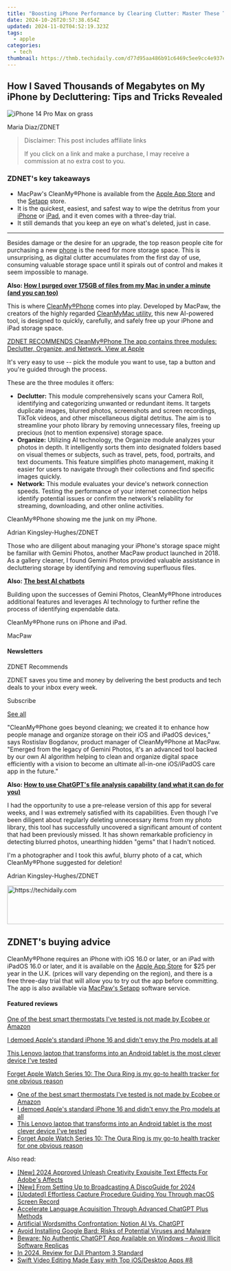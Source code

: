 ```yaml
---
title: "Boosting iPhone Performance by Clearing Clutter: Master These Tricks & Save Precious Memory Space Now!"
date: 2024-10-26T20:57:38.654Z
updated: 2024-11-02T04:52:19.323Z
tags:
  - apple
categories:
  - tech
thumbnail: https://thmb.techidaily.com/d77d95aa486b91c6469c5ee9cc4e937e8d3af5aa50ced6b44ad4148b7b19bd91.jpg
---
```


## How I Saved Thousands of Megabytes on My iPhone by Decluttering: Tips and Tricks Revealed

![iPhone 14 Pro Max on grass](https://www.zdnet.com/a/img/resize/cf6656c521f20a4f372f3c75f9854a3f682edd24/2024/04/22/00ef88f7-4af1-418a-bd38-7e76982f0775/1.jpg?auto=webp&width=1280)

Maria Diaz/ZDNET

>  Disclaimer: This post includes affiliate links
>
>  If you click on a link and make a purchase, I may receive a commission at no extra cost to you.
>

### ZDNET's key takeaways

* MacPaw's CleanMy®Phone is available from the [Apple App Store](https://apps.apple.com/app/id1277110040) and the [Setapp](https://macpaw.audw.net/c/159047/66209/1733?&sharedid=zdnet&partnerpropertyid=1980086&u=https%3A%2F%2Fmacpaw.com%2Fsetapp&subId1=zd-%5F%5FCOM%5FCLICK%5FID%5F%5F-dtp) store.
* It is the quickest, easiest, and safest way to wipe the detritus from your [iPhone](https://www.zdnet.com/article/best-iphone/) or [iPad](https://www.zdnet.com/article/best-ipad/), and it even comes with a three-day trial.
* It still demands that you keep an eye on what's deleted, just in case.

---

Besides damage or the desire for an upgrade, the top reason people cite for purchasing a new [phone](https://www.zdnet.com/article/best-phone/) is the need for more storage space. This is unsurprising, as digital clutter accumulates from the first day of use, consuming valuable storage space until it spirals out of control and makes it seem impossible to manage. 

**Also: [How I purged over 175GB of files from my Mac in under a minute (and you can too)](https://www.zdnet.com/article/how-i-purged-over-175gb-of-files-from-my-mac-in-under-a-minute/)**

This is where [CleanMy®Phone](https://apps.apple.com/app/id1277110040) comes into play. Developed by MacPaw, the creators of the highly regarded [CleanMyMac utility](https://macpaw.audw.net/c/159047/66209/1733?&sharedid=zdnet&partnerpropertyid=1980086&u=https%3A%2F%2Fmacpaw.com%2Fstore%2Fcleanmymac&subId1=zd-%5F%5FCOM%5FCLICK%5FID%5F%5F-dtp), this new AI-powered tool, is designed to quickly, carefully, and safely free up your iPhone and iPad storage space. 

[ZDNET RECOMMENDS CleanMy®Phone The app contains three modules: Declutter, Organize, and Network. View at Apple](https://apps.apple.com/app/id1277110040)

It's very easy to use -- pick the module you want to use, tap a button and you're guided through the process. 

These are the three modules it offers: 

* **Declutter:** This module comprehensively scans your Camera Roll, identifying and categorizing unwanted or redundant items. It targets duplicate images, blurred photos, screenshots and screen recordings, TikTok videos, and other miscellaneous digital detritus. The aim is to streamline your photo library by removing unnecessary files, freeing up precious (not to mention expensive) storage space.
* **Organize:** Utilizing AI technology, the Organize module analyzes your photos in depth. It intelligently sorts them into designated folders based on visual themes or subjects, such as travel, pets, food, portraits, and text documents. This feature simplifies photo management, making it easier for users to navigate through their collections and find specific images quickly.
* **Network:** This module evaluates your device's network connection speeds. Testing the performance of your internet connection helps identify potential issues or confirm the network's reliability for streaming, downloading, and other online activities.

CleanMy®Phone showing me the junk on my iPhone.

Adrian Kingsley-Hughes/ZDNET

Those who are diligent about managing your iPhone's storage space might be familiar with Gemini Photos, another MacPaw product launched in 2018\. As a gallery cleaner, I found Gemini Photos provided valuable assistance in decluttering storage by identifying and removing superfluous files. 

**Also: [The best AI chatbots](https://www.zdnet.com/article/best-ai-chatbot/)**

Building upon the successes of Gemini Photos, CleanMy®Phone introduces additional features and leverages AI technology to further refine the process of identifying expendable data. 

CleanMy®Phone runs on iPhone and iPad.

MacPaw

#### Newsletters

ZDNET Recommends

ZDNET saves you time and money by delivering the best products and tech deals to your inbox every week.

 Subscribe

[See all](https://www.zdnet.com/newsletters/)

"CleanMy®Phone goes beyond cleaning; we created it to enhance how people manage and organize storage on their iOS and iPadOS devices," says Rostislav Bogdanov, product manager of CleanMy®Phone at MacPaw. "Emerged from the legacy of Gemini Photos, it's an advanced tool backed by our own AI algorithm helping to clean and organize digital space efficiently with a vision to become an ultimate all-in-one iOS/iPadOS care app in the future." 

**Also: [How to use ChatGPT's file analysis capability (and what it can do for you)](https://www.zdnet.com/article/how-to-use-chatgpts-file-analysis-capability/)**

I had the opportunity to use a pre-release version of this app for several weeks, and I was extremely satisfied with its capabilities. Even though I've been diligent about regularly deleting unnecessary items from my photo library, this tool has successfully uncovered a significant amount of content that had been previously missed. It has shown remarkable proficiency in detecting blurred photos, unearthing hidden "gems" that I hadn't noticed.

I'm a photographer and I took this awful, blurry photo of a cat, which CleanMy®Phone suggested for deletion!

Adrian Kingsley-Hughes/ZDNET

<!-- affiliate ads begin -->
<a href="https://appsumo.8odi.net/c/5597632/2087395/7443" target="_top" id="2087395">
  <img src="//a.impactradius-go.com/display-ad/7443-2087395" border="0" alt="https://techidaily.com" width="728" height="90"/>
</a>
<img height="0" width="0" src="https://appsumo.8odi.net/i/5597632/2087395/7443" style="position:absolute;visibility:hidden;" border="0" />
<!-- affiliate ads end -->

## ZDNET's buying advice

CleanMy®Phone requires an iPhone with iOS 16.0 or later, or an iPad with iPadOS 16.0 or later, and it is available on the [Apple App Store](https://apps.apple.com/app/id1277110040) for $25 per year in the U.K. (prices will vary depending on the region), and there is a free three-day trial that will allow you to try out the app before committing. The app is also available via [MacPaw's Setapp](https://macpaw.audw.net/c/159047/66209/1733?&sharedid=zdnet&partnerpropertyid=1980086&u=https%3A%2F%2Fmacpaw.com%2Fsetapp&subId1=zd-%5F%5FCOM%5FCLICK%5FID%5F%5F-dtp) software service. 

#### Featured reviews

[One of the best smart thermostats I've tested is not made by Ecobee or Amazon](https://www.zdnet.com/article/one-of-the-best-smart-thermostats-ive-tested-is-not-made-by-ecobee-or-amazon/ "One of the best smart thermostats I've tested is not made by Ecobee or Amazon")

[I demoed Apple's standard iPhone 16 and didn't envy the Pro models at all](https://www.zdnet.com/article/why-im-recommending-the-standard-iphone-16-over-the-pro-this-year-and-im-not-alone/ "I demoed Apple's standard iPhone 16 and didn't envy the Pro models at all")

[This Lenovo laptop that transforms into an Android tablet is the most clever device I've tested](https://www.zdnet.com/article/i-tested-lenovos-windows-laptop-that-doubles-as-an-android-tablet-and-it-has-so-much-potential/ "This Lenovo laptop that transforms into an Android tablet is the most clever device I've tested")

[Forget Apple Watch Series 10: The Oura Ring is my go-to health tracker for one obvious reason](https://www.zdnet.com/article/forget-apple-watch-series-10-the-oura-ring-is-my-go-to-health-tracker-for-one-obvious-reason/ "Forget Apple Watch Series 10: The Oura Ring is my go-to health tracker for one obvious reason")

* [One of the best smart thermostats I've tested is not made by Ecobee or Amazon](https://www.zdnet.com/article/one-of-the-best-smart-thermostats-ive-tested-is-not-made-by-ecobee-or-amazon/ "One of the best smart thermostats I've tested is not made by Ecobee or Amazon")
* [I demoed Apple's standard iPhone 16 and didn't envy the Pro models at all](https://www.zdnet.com/article/why-im-recommending-the-standard-iphone-16-over-the-pro-this-year-and-im-not-alone/ "I demoed Apple's standard iPhone 16 and didn't envy the Pro models at all")
* [This Lenovo laptop that transforms into an Android tablet is the most clever device I've tested](https://www.zdnet.com/article/i-tested-lenovos-windows-laptop-that-doubles-as-an-android-tablet-and-it-has-so-much-potential/ "This Lenovo laptop that transforms into an Android tablet is the most clever device I've tested")
* [Forget Apple Watch Series 10: The Oura Ring is my go-to health tracker for one obvious reason](https://www.zdnet.com/article/forget-apple-watch-series-10-the-oura-ring-is-my-go-to-health-tracker-for-one-obvious-reason/ "Forget Apple Watch Series 10: The Oura Ring is my go-to health tracker for one obvious reason")

<ins class="adsbygoogle"
     style="display:block"
     data-ad-format="autorelaxed"
     data-ad-client="ca-pub-7571918770474297"
     data-ad-slot="1223367746"></ins>

<ins class="adsbygoogle"
     style="display:block"
     data-ad-client="ca-pub-7571918770474297"
     data-ad-slot="8358498916"
     data-ad-format="auto"
     data-full-width-responsive="true"></ins>

<span class="atpl-alsoreadstyle">Also read:</span>
<div><ul>
<li><a href="https://article-helps.techidaily.com/new-2024-approved-unleash-creativity-exquisite-text-effects-for-adobes-affects/"><u>[New] 2024 Approved Unleash Creativity Exquisite Text Effects For Adobe's Affects</u></a></li>
<li><a href="https://discord-videos.techidaily.com/new-from-setting-up-to-broadcasting-a-discoguide-for-2024/"><u>[New] From Setting Up to Broadcasting A DiscoGuide for 2024</u></a></li>
<li><a href="https://visual-screen-recording.techidaily.com/updated-effortless-capture-procedure-guiding-you-through-macos-screen-record/"><u>[Updated] Effortless Capture Procedure Guiding You Through macOS Screen Record</u></a></li>
<li><a href="https://tech-haven.techidaily.com/accelerate-language-acquisition-through-advanced-chatgpt-plus-methods/"><u>Accelerate Language Acquisition Through Advanced ChatGPT Plus Methods</u></a></li>
<li><a href="https://tech-haven.techidaily.com/artificial-wordsmiths-confrontation-notion-ai-vs-chatgpt/"><u>Artificial Wordsmiths Confrontation: Notion AI Vs. ChatGPT</u></a></li>
<li><a href="https://tech-haven.techidaily.com/avoid-installing-google-bard-risks-of-potential-viruses-and-malware/"><u>Avoid Installing Google Bard: Risks of Potential Viruses and Malware</u></a></li>
<li><a href="https://tech-haven.techidaily.com/1721978505404-beware-no-authentic-chatgpt-app-available-on-windows-avoid-illicit-software-replicas/"><u>Beware: No Authentic ChatGPT App Available on Windows – Avoid Illicit Software Replicas</u></a></li>
<li><a href="https://fox-info.techidaily.com/in-2024-review-for-dji-phantom-3-standard/"><u>In 2024, Review for DJI Phantom 3 Standard</u></a></li>
<li><a href="https://fox-hovers.techidaily.com/swift-video-editing-made-easy-with-top-iosdesktop-apps-8/"><u>Swift Video Editing Made Easy with Top iOS/Desktop Apps #8</u></a></li>
</ul></div>

